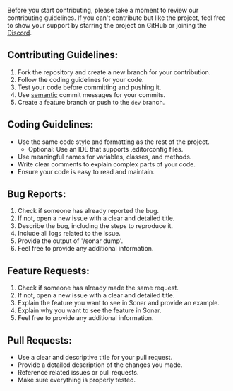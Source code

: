 Before you start contributing, please take a moment to review our contributing guidelines.
If you can't contribute but like the project, feel free to show your support by starring the project on GitHub or joining the [Discord](https://jonesdev.xyz/discord).

## Contributing Guidelines:

1. Fork the repository and create a new branch for your contribution.
2. Follow the coding guidelines for your code.
3. Test your code before committing and pushing it.
4. Use [semantic](https://gist.github.com/joshbuchea/6f47e86d2510bce28f8e7f42ae84c716) commit messages for your commits.
5. Create a feature branch or push to the `dev` branch.

## Coding Guidelines:

- Use the same code style and formatting as the rest of the project.
  - Optional: Use an IDE that supports .editorconfig files.
- Use meaningful names for variables, classes, and methods.
- Write clear comments to explain complex parts of your code.
- Ensure your code is easy to read and maintain.

## Bug Reports:

1. Check if someone has already reported the bug.
2. If not, open a new issue with a clear and detailed title.
3. Describe the bug, including the steps to reproduce it.
4. Include all logs related to the issue.
5. Provide the output of '/sonar dump'.
6. Feel free to provide any additional information.

## Feature Requests:

1. Check if someone has already made the same request.
2. If not, open a new issue with a clear and detailed title.
3. Explain the feature you want to see in Sonar and provide an example.
4. Explain why you want to see the feature in Sonar.
5. Feel free to provide any additional information.

## Pull Requests:

- Use a clear and descriptive title for your pull request.
- Provide a detailed description of the changes you made.
- Reference related issues or pull requests.
- Make sure everything is properly tested.

